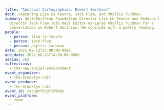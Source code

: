 ```yaml
---
title: "Abstract Cartographies: Robert Smithson"
deck: Featuring Lisa Le Feuvre, Jack Flam, and Phyllis Tuchman
summary: Holt/Smithson Foundation Director Lisa Le Feuvre and Dedalus Foundation
  Director Jack Flam join Rail Editor-at-Large Phyllis Tuchman for a
  conversation on Robert Smithson. We conclude with a poetry reading.
people:
  - person: lisa-le-feuvre
  - person: jack-flam
  - person: phyllis-tuchman
date: 2021-08-13T13:00:00-0500
end_date: 2021-08-13T14:30:00-0500
series: 363
collections:
  - the-new-social-environment
event_organizer:
  - the-brooklyn-rail
event_producer:
  - the-brooklyn-rail
event_id: recOgYfdZgY1PWZQx
event_platform:
  - zoom
---
```

